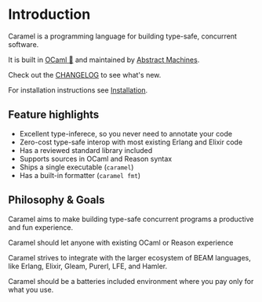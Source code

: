 # Introduction

Caramel is a programming language for building type-safe, concurrent software.

It is built in [OCaml 🐫](https://ocaml.org) and maintained by [Abstract
Machines](https://github.com/AbstractMachinesLab).

Check out the [CHANGELOG](./changelog/v0.0.15.md) to see what's new.

For installation instructions see [Installation](./getting-started/installation.md).

## Feature highlights

* Excellent type-inferece, so you never need to annotate your code
* Zero-cost type-safe interop with most existing Erlang and Elixir code
* Has a reviewed standard library included
* Supports sources in OCaml and Reason syntax
* Ships a single executable (`caramel`)
* Has a built-in formatter (`caramel fmt`)

## Philosophy & Goals

Caramel aims to make building type-safe concurrent programs a productive and
fun experience.

Caramel should let anyone with existing OCaml or Reason experience 

Caramel strives to integrate with the larger ecosystem of BEAM languages, like
Erlang, Elixir, Gleam, Purerl, LFE, and Hamler. 

Caramel should be a batteries included environment where you pay only for what
you use.
